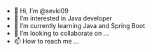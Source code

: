 - 👋 Hi, I’m @sevki09
- 👀 I’m interested in Java developer
- 🌱 I’m currently learning Java and Spring Boot
- 💞️ I’m looking to collaborate on ...
- 📫 How to reach me ...

<!---
sevki09/sevki09 is a ✨ special ✨ repository because its `README.md` (this file) appears on your GitHub profile.
You can click the Preview link to take a look at your changes.
--->
